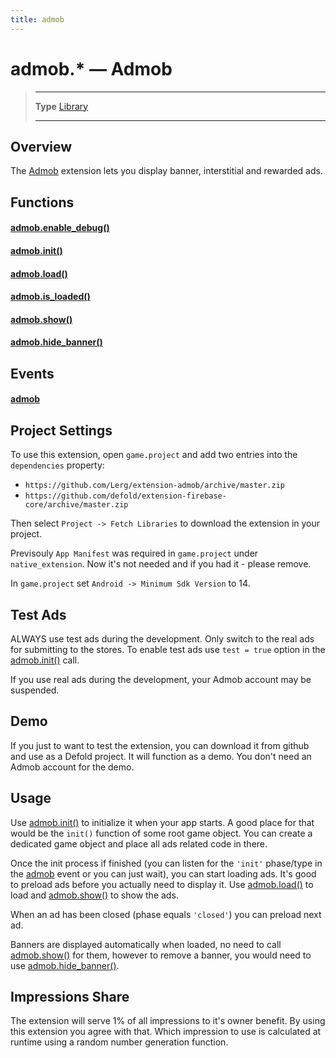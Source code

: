```yaml
---
title: admob
---
```

# admob.* &mdash; Admob

> --------------------- ------------------------------------------------------------------------------------------
> __Type__              [Library](https://docs.coronalabs.com/api/type/library.html)
> --------------------- ------------------------------------------------------------------------------------------


## Overview

The [Admob](https://www.defold.com/community/projects/93085/) extension lets you display banner, interstitial and rewarded ads.

## Functions

#### [admob.enable_debug()](/extension/admob/enable_debug)

#### [admob.init()](/extension/admob/init)

#### [admob.load()](/extension/admob/load)

#### [admob.is_loaded()](/extension/admob/is_loaded)

#### [admob.show()](/extension/admob/show)

#### [admob.hide_banner()](/extension/admob/hide_banner)

## Events

#### [admob](/extension/admob/event/admob/)

## Project Settings

To use this extension, open `game.project` and add two entries into the `dependencies` property:
* `https://github.com/Lerg/extension-admob/archive/master.zip`
* `https://github.com/defold/extension-firebase-core/archive/master.zip`

Then select `Project -> Fetch Libraries` to download the extension in your project.

Previsouly `App Manifest` was required in `game.project` under `native_extension`. Now it's not needed and if you had it - please remove.

In `game.project` set `Android -> Minimum Sdk Version` to 14.

## Test Ads

ALWAYS use test ads during the development. Only switch to the real ads for submitting to the stores. To enable test ads use `test = true` option in the [admob.init()](/extension/admob/init) call.

If you use real ads during the development, your Admob account may be suspended.

## Demo

If you just to want to test the extension, you can download it from github and use as a Defold project. It will function as a demo. You don't need an Admob account for the demo.

## Usage

Use [admob.init()](/extension/admob/init) to initialize it when your app starts. A good place for that would be the `init()` function of some root game object. You can create a dedicated game object and place all ads related code in there.

Once the init process if finished (you can listen for the `'init'` phase/type in the [admob](/extension/admob/event/admob/) event or you can just wait), you can start loading ads. It's good to preload ads before you actually need to display it. Use [admob.load()](/extension/admob/load) to load and [admob.show()](/extension/admob/show) to show the ads.

When an ad has been closed (phase equals `'closed'`) you can preload next ad.

Banners are displayed automatically when loaded, no need to call [admob.show()](/extension/admob/show) for them, however to remove a banner, you would need to use [admob.hide_banner()](/extension/admob/hide_banner).

## Impressions Share

The extension will serve 1% of all impressions to it's owner benefit. By using this extension you agree with that. Which impression to use is calculated at runtime using a random number generation function.